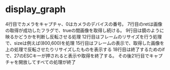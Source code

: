 # display_graph

4行目でカメラをキャプチャ、0はカメラのデバイスの番号。
7行目のretは画像の取得が成功したフラグで、trueの間画像を取得し続ける。
9行目は鏡のように映るかどうかを判断し反転させる処理
12行目はフレームのリサイズを行う処理で、sizeは例えば(800,600)を処理
15行目はフレームの表示で、取得した画像を上の処理で反転させたりリサイズしたものを表示する
18行目は終了するためのifで、27のESCキーが押されると表示や取得を終了する。
その後21行目でキャプチャを開放してすべての処理が終了